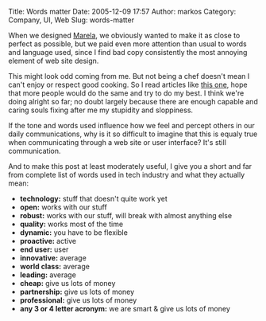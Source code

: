 Title: Words matter
Date: 2005-12-09 17:57
Author: markos
Category: Company, UI, Web
Slug: words-matter

When we designed [Marela](http://www.marela.si), we obviously wanted to
make it as close to perfect as possible, but we paid even more attention
than usual to words and language used, since I find bad copy
consistently the most annoying element of web site design.

This might look odd coming from me. But not being a chef doesn't mean I
can't enjoy or respect good cooking. So I read articles like [this
one](http://www.digital-web.com/articles/resurrect_your_writing_redeem_your_soul/),
hope that more people would do the same and try to do my best. I think
we're doing alright so far; no doubt largely because there are enough
capable and caring souls fixing after me my stupidity and sloppiness.

If the tone and words used influence how we feel and percept others in
our daily communications, why is it so difficult to imagine that this is
equaly true when communicating through a web site or user interface?
It's still communication.

And to make this post at least moderately useful, I give you a short and
far from complete list of words used in tech industry and what they
actually mean:

-   **technology:** stuff that doesn't quite work yet
-   **open:** works with our stuff
-   **robust:** works with our stuff, will break with almost anything
    else
-   **quality:** works most of the time
-   **dynamic:** you have to be flexible
-   **proactive:** active
-   **end user:** user
-   **innovative:** average
-   **world class:** average
-   **leading:** average
-   **cheap:** give us lots of money
-   **partnership:** give us lots of money
-   **professional:** give us lots of money
-   **any 3 or 4 letter acronym:** we are smart & give us lots of money


